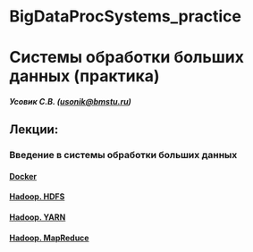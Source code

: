# BigDataProcSystems_practice
Системы обработки больших данных (практика)
======================
##### Усовик С.В. (usonik@bmstu.ru)
Лекции:
----
### Введение в системы обработки больших данных
#### [Docker](hdfs/HDFS_practice.md)
#### [Hadoop. HDFS](hdfs/HDFS_practice.md) 
#### [Hadoop. YARN](YARN/yarn_practice)
#### [Hadoop. MapReduce](MapReduce/mapreduce_python.md)
